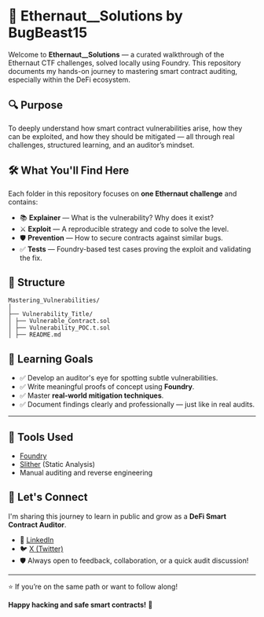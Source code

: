 #  🚀 Ethernaut__Solutions by  BugBeast15

Welcome to **Ethernaut__Solutions** — a curated walkthrough of the Ethernaut CTF challenges, solved locally using Foundry. This repository documents my hands-on journey to mastering smart contract auditing, especially within the DeFi ecosystem.



## 🔍 Purpose

To deeply understand how smart contract vulnerabilities arise, how they can be exploited, and how they should be mitigated — all through real challenges, structured learning, and an auditor’s mindset.



## 🛠️ What You'll Find Here

Each folder in this repository focuses on **one Ethernaut challenge** and contains:

- 📚 **Explainer** — What is the vulnerability? Why does it exist?
- ⚔️ **Exploit** — A reproducible strategy and code to solve the level.
- 🛡️ **Prevention** — How to secure contracts against similar bugs.
- ✅ **Tests** — Foundry-based test cases proving the exploit and validating the fix.


## 📂 Structure



```
Mastering_Vulnerabilities/
│
├── Vulnerability_Title/
│ ├── Vulnerable_Contract.sol
│ ├── Vulnerability_POC.t.sol
│ ├── README.md

```



## 📌 Learning Goals

- ✅ Develop an auditor's eye for spotting subtle vulnerabilities.
- ✅ Write meaningful proofs of concept using **Foundry**.
- ✅ Master **real-world mitigation techniques**.
- ✅ Document findings clearly and professionally — just like in real audits.

---

## 🧪 Tools Used

- [Foundry](https://book.getfoundry.sh/)
- [Slither](https://github.com/crytic/slither) (Static Analysis)
- Manual auditing and reverse engineering


## 🤝 Let's Connect

I'm sharing this journey to learn in public and grow as a **DeFi Smart Contract Auditor**.

- 💬 [LinkedIn](https://www.linkedin.com/in/vaibhav-sutar-977417349/)  
- 🐦 [X (Twitter)](https://twitter.com/SutarVaibhav_15)
- 🛡️ Always open to feedback, collaboration, or a quick audit discussion!

---

⭐ If you’re on the same path or want to follow along!

**Happy hacking and safe smart contracts!** 🔐
